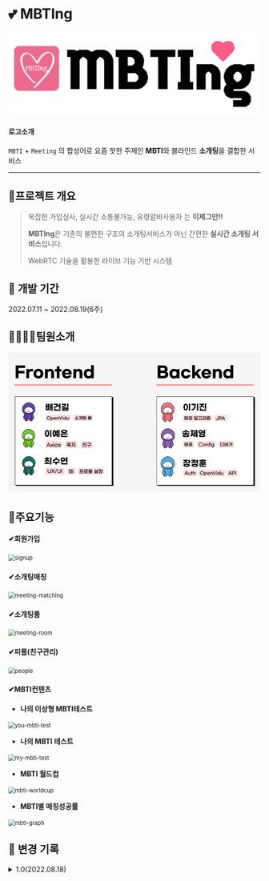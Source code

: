 # 💕 MBTIng

<img src="exec/images/logo2.png" alt="logo2" style="zoom:80%;" />



#### 로고소개

`MBTI` + `Meeting` 의 합성어로 요즘 핫한 주제인 **MBTI**와 블라인드 **소개팅**을 결합한 서비스



------



## 📑프로젝트 개요

>복잡한 가입심사, 실시간 소통불가능, 유령알바사용자 는 **이제그만!!**
>
>**MBTIng**은 기존의 불편한 구조의 소개팅서비스가 아닌 간편한 **실시간 소개팅 서비스**입니다.
>
>WebRTC 기술을 활용한 라이브 기능 기반 시스템



## 📆 개발 기간

2022.07.11 ~ 2022.08.19(6주)



## 👨‍👨‍👧‍👧팀원소개

<img src="./exec/images/teamintro.png" alt="teamintro" style="zoom:80%;" />




## 📌주요기능

#### ✔회원가입

<img src="./exec/images/signup.gif" alt="signup" style="zoom:80%;" />



#### ✔소개팅매칭

<img src="./exec/images/meeting-matching.gif" alt="meeting-matching" style="zoom:80%;" />



#### ✔소개팅룸

<img src="./exec/images/meeting-room.gif" alt="meeting-room" style="zoom:80%;" />



#### ✔피플(친구관리)

<img src="./exec/images/people.gif" alt="people" style="zoom:80%;" />



#### ✔MBTI컨텐츠

- **나의 이상형 MBTI테스트**

<img src="./exec/images/you-mbti-test.gif" alt="you-mbti-test" style="zoom:80%;" />

- **나의 MBTI 테스트**

<img src="./exec/images/my-mbti-test.gif" alt="my-mbti-test" style="zoom:80%;" />

- **MBTI 월드컵**

<img src="./exec/images/mbti-worldcup.gif" alt="mbti-worldcup" style="zoom:80%;" />

- **MBTI별 매칭성공률**

<img src="./exec/images/mbti-graph.gif" alt="mbti-graph" style="zoom:80%;" />




## 🔖 변경 기록 

<details>
<summary>1.0(2022.08.18)</summary>
<div markdown="1">



#### v1.0 (2022.08.18)

- 회원기능
  - 카카오톡 간편로그인
  - 회원가입
  - 마이페이지
    - 수정 & 탈퇴
- 소개팅매칭
  - 매칭알고리즘
  - 상대방 MBTI 카드 제공
  - 소개팅룸 입장
- 소개팅룸 기능
  - 채팅
  - 화상채팅
  - 마이크 On/Off
  - 카메라 On/Off
  - 상대방 MBTI & 관심사 해시태그
  - 타이머
  - 그린 & 레드라이트
  - 친구추가
  - 신고기능
- 피플(친구) 기능
  - 추가된 친구관리
    - 친구 & MBTI 검색
    - 친구프로필 보기
    - 쪽지보내기
    - 친구삭제
  - 쪽지기능
    - 쪽지검색
    - 보낸쪽지확인
    - 받은쪽지확인
    - 신고기능
- MBTI 컨텐츠 기능
  - 나의 이상형 MBTI 테스트
  - 나의 MBTI 테스트
  -  MBTI 월드컵
  - MBTI별 매칭 성공률
